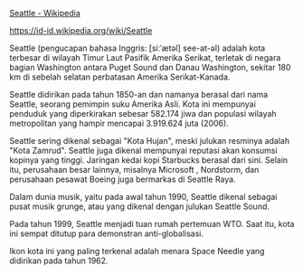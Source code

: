 [Seattle - Wikipedia](https://en.wikipedia.org/wiki/Seattle)

https://id-id.wikipedia.org/wiki/Seattle

Seattle (pengucapan bahasa Inggris: [siːˈætəl] see-at-əl) adalah kota terbesar di wilayah Timur Laut Pasifik Amerika Serikat, terletak di negara bagian Washington antara Puget Sound dan Danau Washington, sekitar 180 km di sebelah selatan perbatasan Amerika Serikat-Kanada.

Seattle didirikan pada tahun 1850-an dan namanya berasal dari nama Seattle, seorang pemimpin suku Amerika Asli. Kota ini mempunyai penduduk yang diperkirakan sebesar 582.174 jiwa dan populasi wilayah metropolitan yang hampir mencapai 3.919.624 juta (2006).

Seattle sering dikenal sebagai "Kota Hujan", meski julukan resminya adalah "Kota Zamrud". Seattle juga dikenal mempunyai reputasi akan konsumsi kopinya yang tinggi. Jaringan kedai kopi Starbucks berasal dari sini. Selain itu, perusahaan besar lainnya, misalnya Microsoft , Nordstorm, dan perusahaan pesawat Boeing juga bermarkas di Seattle Raya.

Dalam dunia musik, yaitu pada awal tahun 1990, Seattle dikenal sebagai pusat musik grunge, atau yang dikenal dengan julukan Seattle Sound.

Pada tahun 1999, Seattle menjadi tuan rumah pertemuan WTO. Saat itu, kota ini sempat ditutup para demonstran anti-globalisasi.

Ikon kota ini yang paling terkenal adalah menara Space Needle yang didirikan pada tahun 1962.
